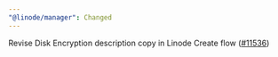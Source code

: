 ```yaml
---
"@linode/manager": Changed
---
```


Revise Disk Encryption description copy in Linode Create flow ([#11536](https://github.com/linode/manager/pull/11536))
